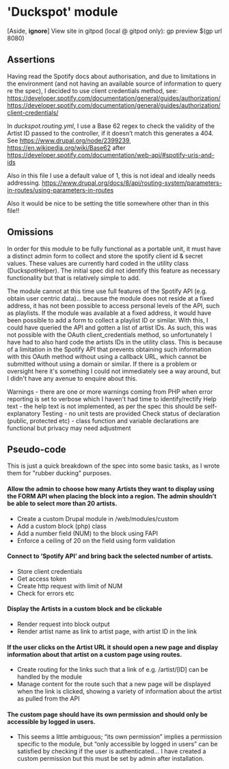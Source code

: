 # 'Duckspot' module
[Aside, **ignore**] View site in gitpod (local @ gitpod only): gp preview $(gp url 8080)


## Assertions

Having read the Spotify docs about authorisation, and due to limitations in the environment (and not having an available source of information to query re the spec), I decided to use client credentials method, see:
https://developer.spotify.com/documentation/general/guides/authorization/
https://developer.spotify.com/documentation/general/guides/authorization/client-credentials/

In *duckspot.routing.yml*, I use a Base 62 regex to check the validity of the Artist ID passed to the controller, if it doesn’t match this generates a 404. 
See https://www.drupal.org/node/2399239, https://en.wikipedia.org/wiki/Base62 after https://developer.spotify.com/documentation/web-api/#spotify-uris-and-ids

Also in this file I use a default value of 1, this is not ideal and ideally needs addressing.
https://www.drupal.org/docs/8/api/routing-system/parameters-in-routes/using-parameters-in-routes

Also it would be nice to be setting the title somewhere other than in this file!!


## Omissions 

In order for this module to be fully functional as a portable unit, it must have a distinct admin form to collect and store the spotify client id & secret values. These values are currently hard coded in the utility class (DuckspotHelper). The initial spec did not identify this feature as necessary functionality but that is relatively simple to add.

The module cannot at this time use full features of the Spotify API (e.g. obtain user centric data)... because the module does not reside at a fixed address, it has not been possible to access personal levels of the API, such as playlists. If the module was available at a fixed address, it would have been possible to add a form to collect a playlist ID or similar. With this, I could have queried the API and gotten a list of artist IDs. As such, this was not possible with the OAuth client_credentials method, so unfortunately I have had to also hard code the artists IDs in the utility class. This is because of a limitation in the Spotify API that prevents obtaining such information with this OAuth method without using a callback URL, which cannot be submitted without using a domain or similar. If there is a problem or oversight here it's something I could not immediately see a way around, but I didn't have any avenue to enquire about this.

Warnings - there are one or more warnings coming from PHP when error reporting is set to verbose which I haven't had time to identify/rectify
Help text - the help text is not implemented, as per the spec this should be self-explanatory
Testing - no unit tests are provided
Check status of declaration (public, protected etc) - class function and variable declarations are functional but privacy may need adjustment


## Pseudo-code

This is just a quick breakdown of the spec into some basic tasks, as I wrote them for "rubber ducking" purposes.

#### Allow the admin to choose how many Artists they want to display using the FORM API when placing the block into a region. The admin shouldn’t be able to select more than 20 artists.

- Create a custom Drupal module in /web/modules/custom
- Add a custom block (php) class
- Add a number field (NUM) to the block using FAPI
- Enforce a ceiling of 20 on the field using form validation

#### Connect to ‘Spotify API’ and bring back the selected number of artists.

- Store client credentials
- Get access token
- Create http request with limit of NUM
- Check for errors etc

#### Display the Artists in a custom block and be clickable

- Render request into block output
- Render artist name as link to artist page, with artist ID in the link

#### If the user clicks on the Artist URL it should open a new page and display information about that artist on a custom page using routes.

- Create routing for the links such that a link of e.g. /artist/[ID] can be handled by the module
- Manage content for the route such that a new page will be displayed when the link is clicked, showing a variety of information about the artist as pulled from the API

#### The custom page should have its own permission and should only be accessible by logged in users.

- This seems a little ambiguous; “its own permission” implies a permission specific to the module, but “only accessible by logged in users” can be satisfied by checking if the user is authenticated… I have created a custom permission but this must be set by admin after installation.
